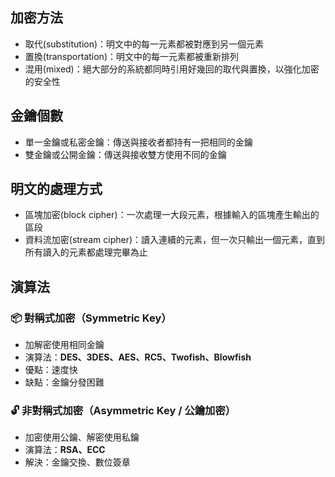 ## 加密方法

- 取代(substitution)：明文中的每一元素都被對應到另一個元素
- 置換(transportation)：明文中的每一元素都被重新排列
- 混用(mixed)：絕大部分的系統都同時引用好幾回的取代與置換，以強化加密的安全性

## 金鑰個數

- 單一金鑰或私密金鑰：傳送與接收者都持有一把相同的金鑰
- 雙金鑰或公開金鑰：傳送與接收雙方使用不同的金鑰

## 明文的處理方式

- 區塊加密(block cipher)：一次處理一大段元素，根據輸入的區塊產生輸出的區段
- 資料流加密(stream cipher)：讀入連續的元素，但一次只輸出一個元素，直到所有讀入的元素都處理完畢為止

## 演算法
### 📦 對稱式加密（Symmetric Key）

- 加解密使用相同金鑰
- 演算法：**DES、3DES、AES、RC5、Twofish、Blowfish**
- 優點：速度快
- 缺點：金鑰分發困難

### 🔓 非對稱式加密（Asymmetric Key / 公鑰加密）

- 加密使用公鑰、解密使用私鑰
- 演算法：**RSA、ECC**
- 解決：金鑰交換、數位簽章